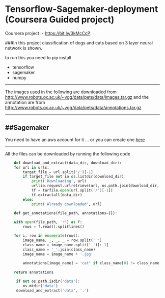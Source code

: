 # Tensorflow-Sagemaker-deployment (Coursera Guided project)
Coursera project :- https://bit.ly/3kMcCcP

###In this project classification of dogs and cats based on 3 layer neural network is shown.

to run this you need to pip install
* tensorflow
* sagemaker
* numpy

---

The images used in the following are downloaded from http://www.robots.ox.ac.uk/~vgg/data/pets/data/images.tar.gz
and the annotation are from http://www.robots.ox.ac.uk/~vgg/data/pets/data/annotations.tar.gz

---

##Sagemaker
---
You need to have an aws account for it ... or you can create one [here](https://aws.amazon.com)

---

All the files can be downloaded by running the following code

```python
    def download_and_extract(data_dir, download_dir):
    for url in urls:
        target_file = url.split('/')[-1]
        if target_file not in os.listdir(download_dir):
            print('Downloading', url)
            urllib.request.urlretrieve(url, os.path.join(download_dir, target_file))
            tf = tarfile.open(url.split('/')[-1])
            tf.extractall(data_dir)
        else:
            print('Already downloaded', url)
```


```python
    def get_annotations(file_path, annotations={}):
    
    with open(file_path, 'r') as f:
        rows = f.read().splitlines()

    for i, row in enumerate(rows):
        image_name, _, _, _ = row.split(' ')
        class_name = image_name.split('_')[:-1]
        class_name = '_'.join(class_name)
        image_name = image_name + '.jpg'
        
        annotations[image_name] = 'cat' if class_name[0] != class_name[0].lower() else 'dog'
    
    return annotations
```



```python
     if not os.path.isdir('data'):
        os.mkdir('data')
     download_and_extract('data', '.')
```
